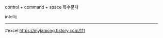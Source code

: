 



control + command + space 특수문자



intellij








---

#excel 
https://myjamong.tistory.com/111